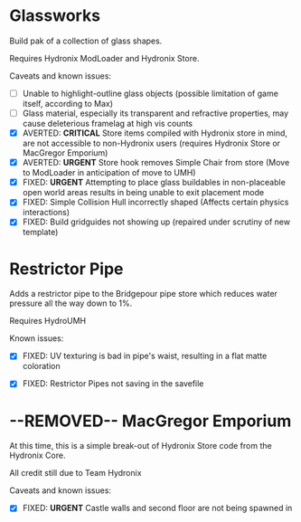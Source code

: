 
# Glassworks
Build pak of a collection of glass shapes.

Requires Hydronix ModLoader and Hydronix Store.

Caveats and known issues:

- [ ] Unable to highlight-outline glass objects (possible limitation of game itself, according to Max)
- [ ] Glass material, especially its transparent and refractive properties, may cause deleterious framelag at high vis counts
- [X] AVERTED: **CRITICAL** Store items compiled with Hydronix store in mind, are not accessible to non-Hydronix users (requires Hydronix Store or MacGregor Emporium)
- [X] AVERTED: **URGENT** Store hook removes Simple Chair from store (Move to ModLoader in anticipation of move to UMH)
- [x] FIXED: **URGENT** Attempting to place glass buildables in non-placeable open world areas results in being unable to exit placement mode
- [X] FIXED: Simple Collision Hull incorrectly shaped (Affects certain physics interactions)
- [x] FIXED: Build gridguides not showing up (repaired under scrutiny of new template)

# Restrictor Pipe
Adds a restrictor pipe to the Bridgepour pipe store which reduces water pressure all the way down to 1%.

Requires HydroUMH

Known issues:

- [X] FIXED: UV texturing is bad in pipe's waist, resulting in a flat matte coloration
- [x] FIXED: Restrictor Pipes not saving in the savefile


# --REMOVED-- MacGregor Emporium
At this time, this is a simple break-out of Hydronix Store code from the Hydronix Core.

All credit still due to Team Hydronix

Caveats and known issues:

- [x] FIXED: **URGENT** Castle walls and second floor are not being spawned in
